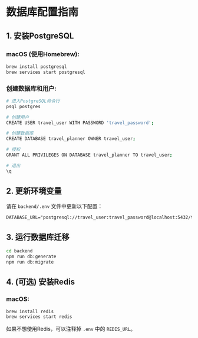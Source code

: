 # 数据库配置指南

## 1. 安装PostgreSQL

### macOS (使用Homebrew):
```bash
brew install postgresql
brew services start postgresql
```

### 创建数据库和用户:
```bash
# 进入PostgreSQL命令行
psql postgres

# 创建用户
CREATE USER travel_user WITH PASSWORD 'travel_password';

# 创建数据库
CREATE DATABASE travel_planner OWNER travel_user;

# 授权
GRANT ALL PRIVILEGES ON DATABASE travel_planner TO travel_user;

# 退出
\q
```

## 2. 更新环境变量

请在 `backend/.env` 文件中更新以下配置：

```env
DATABASE_URL="postgresql://travel_user:travel_password@localhost:5432/travel_planner"
```

## 3. 运行数据库迁移

```bash
cd backend
npm run db:generate
npm run db:migrate
```

## 4. (可选) 安装Redis

### macOS:
```bash
brew install redis
brew services start redis
```

如果不想使用Redis，可以注释掉 `.env` 中的 `REDIS_URL`。